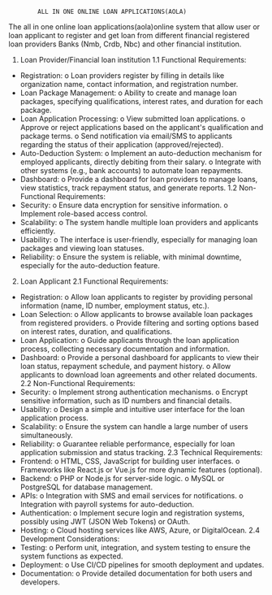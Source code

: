           	ALL IN ONE ONLINE LOAN APPLICATIONS(AOLA)
The all in one online loan applications(aola)online system that allow user or loan applicant to register and get loan from different financial registered loan providers Banks (Nmb, Crdb, Nbc) and other financial institution. 
1. Loan Provider/Financial loan institution
     1.1 Functional Requirements:
* Registration:
o Loan providers register by filling in details like organization name, contact information, and registration number.
* Loan Package Management:
o Ability to create and manage loan packages, specifying qualifications, interest rates, and duration for each package.
* Loan Application Processing:
o View submitted loan applications.
o Approve or reject applications based on the applicant's qualification and package terms.
o Send notification via email/SMS to applicants regarding the status of their application (approved/rejected).
* Auto-Deduction System:
o Implement an auto-deduction mechanism for employed applicants, directly debiting from their salary.
o Integrate with other systems (e.g., bank accounts) to automate loan repayments.
* Dashboard:
o Provide a dashboard for loan providers to manage loans, view statistics, track repayment status, and generate reports.
       1.2 Non-Functional Requirements:
* Security:
o Ensure data encryption for sensitive information.
o Implement role-based access control.
* Scalability:
o  The system handle multiple loan providers and applicants efficiently.
* Usability:
o The interface is user-friendly, especially for managing loan packages and viewing loan statuses.
* Reliability:
o Ensure the system is reliable, with minimal downtime, especially for the auto-deduction feature.


2. Loan Applicant
       2.1 Functional Requirements:
* Registration:
o Allow loan applicants to register by providing personal information (name, ID number, employment status, etc.).
* Loan Selection:
o Allow applicants to browse available loan packages from registered providers.
o Provide filtering and sorting options based on interest rates, duration, and qualifications.
* Loan Application:
o Guide applicants through the loan application process, collecting necessary documentation and information.
* Dashboard:
o Provide a personal dashboard for applicants to view their loan status, repayment schedule, and payment history.
o Allow applicants to download loan agreements and other related documents.
      2.2 Non-Functional Requirements:
* Security:
o Implement strong authentication mechanisms.
o Encrypt sensitive information, such as ID numbers and financial details.
* Usability:
o Design a simple and intuitive user interface for the loan application process.
* Scalability:
o Ensure the system can handle a large number of users simultaneously.
* Reliability:
o Guarantee reliable performance, especially for loan application submission and status tracking.
       2.3 Technical Requirements:
* Frontend:
o HTML, CSS, JavaScript for building user interfaces.
o Frameworks like React.js or Vue.js for more dynamic features (optional).
* Backend:
o PHP or Node.js for server-side logic.
o MySQL or PostgreSQL for database management.
* APIs:
o Integration with SMS and email services for notifications.
o Integration with payroll systems for auto-deduction.
* Authentication:
o Implement secure login and registration systems, possibly using JWT (JSON Web Tokens) or OAuth.
* Hosting:
o Cloud hosting services like AWS, Azure, or DigitalOcean.
      2.4 Development Considerations:
* Testing:
o Perform unit, integration, and system testing to ensure the system functions as expected.
* Deployment:
o Use CI/CD pipelines for smooth deployment and updates.
* Documentation:
o Provide detailed documentation for both users and developers.


